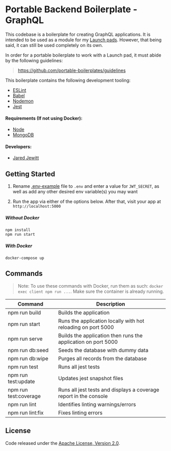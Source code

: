 # Portable Backend Boilerplate - GraphQL

This codebase is a boilerplate for creating GraphQL applications. It is intended to be used as a module for 
my [Launch pads](https://github.com/launch-pads). However, that being said, it can still be used completely on its own.

In order for a portable boilerplate to work with a Launch pad, it must abide by the following guidelines:
> <https://github.com/portable-boilerplates/guidelines>

This boilerplate contains the following development tooling:

- [ESLint](https://eslint.org/)
- [Babel](https://babeljs.io/)
- [Nodemon](https://nodemon.io/)
- [Jest](https://jestjs.io/)

#### Requirements (If not using Docker):

- [Node](https://nodejs.org/en/)
- [MongoDB](https://docs.mongodb.com/manual/installation/)

#### Developers:

- [Jared Jewitt](https://jared-jewitt.github.io/)

## Getting Started

1. Rename [.env-example](.env-example) file to `.env` and enter a value for `JWT_SECRET`, as well as add any other
desired env variable(s) you may want

2. Run the app via either of the options below. After that, visit your app at `http://localhost:5000`

##### Without Docker

```
npm install
npm run start
```
 
##### With Docker

```
docker-compose up           
```

## Commands

> Note: To use these commands with Docker, run them as such: `docker exec client npm run ...`. Make sure the container
> is already running.

| Command               | Description                                                        |
|-----------------------|--------------------------------------------------------------------|
| npm run build         | Builds the application                                             |
| npm run start         | Runs the application locally with hot reloading on port 5000       |
| npm run serve         | Builds the application then runs the application on port 5000      |
| npm run db:seed       | Seeds the database with dummy data                                 |
| npm run db:wipe       | Purges all records from the database                               |
| npm run test          | Runs all jest tests                                                |
| npm run test:update   | Updates jest snapshot files                                        |
| npm run test:coverage | Runs all jest tests and displays a coverage report in the console  |
| npm run lint          | Identifies linting warnings/errors                                 |
| npm run lint:fix      | Fixes linting errors                                               |

## License

Code released under the [Apache License, Version 2.0](LICENSE).
